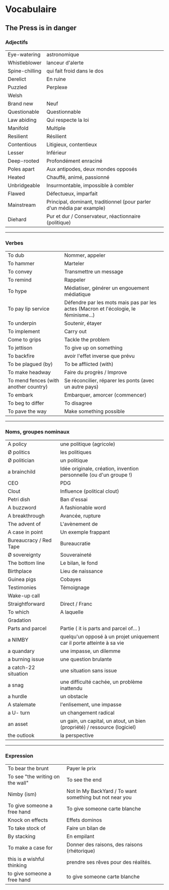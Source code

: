 # Vocabulaire

## The Press is in danger

### Adjectifs

|                |                                                                        |
| -------------- | ---------------------------------------------------------------------- |
| Eye-watering   | astronomique                                                           |
| Whistleblower  | lanceur d'alerte                                                       |
| Spine-chilling | qui fait froid dans le dos                                             |
| Derelict       | En ruine                                                               |
| Puzzled        | Perplexe                                                               |
| Welsh          |                                                                        |
| Brand new      | Neuf                                                                   |
| Questionable   | Questionnable                                                          |
| Law abiding    | Qui respecte la loi                                                    |
| Manifold       | Multiple                                                               |
| Resilient      | Résilient                                                              |
| Contentious    | Litigieux, contentieux                                                 |
| Lesser         | Inférieur                                                              |
| Deep-rooted    | Profondément enraciné                                                  |
| Poles apart    | Aux antipodes, deux mondes opposés                                     |
| Heated         | Chauffé, animé, passionné                                              |
| Unbridgeable   | Insurmontable, impossible à combler                                    |
| Flawed         | Défectueux, imparfait                                                  |
| Mainstream     | Principal, dominant, traditionnel (pour parler d'un média par example) |
| Diehard        | Pur et dur / Conservateur, réactionnaire (politique)                   |

---

### Verbes

|                                       |                                                                                      |
| ------------------------------------- | ------------------------------------------------------------------------------------ |
| To dub                                | Nommer, appeler                                                                      |
| To hammer                             | Marteler                                                                             |
| To convey                             | Transmettre un message                                                               |
| To remind                             | Rappeler                                                                             |
| To hype                               | Médiatiser, générer un engouement médiatique                                         |
| To pay lip service                    | Défendre par les mots mais pas par les actes (Macron et l'écologie, le féminisme...) |
| To underpin                           | Soutenir, étayer                                                                     |
| To implement                          | Carry out                                                                            |
| Come to grips                         | Tackle the problem                                                                   |
| To jettison                           | To give up on something                                                              |
| To backfire                           | avoir l'effet inverse que prévu                                                      |
| To be plagued (by)                    | To be afflicted (with)                                                               |
| To make headway                       | Faire du progrès / Improve                                                           |
| To mend fences (with another country) | Se réconcilier, réparer les ponts (avec un autre pays)                               |
| To embark                             | Embarquer, amorcer (commencer)                                                       |
| To beg to differ                      | To disagree                                                                          |
| To pave the way                       | Make something possible                                                              |

---

### Noms, groupes nominaux

|                        |                                                                           |
| ---------------------- | ------------------------------------------------------------------------- |
| A policy               | une politique (agricole)                                                  |
| Ø politics             | les politiques                                                            |
| Ø politician           | un politique                                                              |
| a brainchild           | Idée originale, création, invention personnelle (ou d'un groupe !)        |
| CEO                    | PDG                                                                       |
| Clout                  | Influence (political clout)                                               |
| Petri dish             | Ban d'essai                                                               |
| A buzzword             | A fashionable word                                                        |
| A breakthrough         | Avancée, rupture                                                          |
| The advent of          | L'avènement de                                                            |
| A case in point        | Un exemple frappant                                                       |
| Bureaucracy / Red Tape | Bureaucratie                                                              |
| Ø sovereignty          | Souveraineté                                                              |
| The bottom line        | Le bilan, le fond                                                         |
| Birthplace             | Lieu de naissance                                                         |
| Guinea pigs            | Cobayes                                                                   |
| Testimonies            | Témoignage                                                                |
| Wake-up call           |                                                                           |
| Straightforward        | Direct / Franc                                                            |
| To which               | A laquelle                                                                |
| Gradation              |                                                                           |
| Parts and parcel       | Partie ( it is parts and parcel of... )                                   |
| a NIMBY                | quelqu'un opposé à un projet uniquement car il porte atteinte à sa vie    |
| a quandary             | une impasse, un dilemme                                                   |
| a burning issue        | une question brulante                                                     |
| a catch-22 situation   | une situation sans issue                                                  |
| a snag                 | une difficulté cachée, un problème inattendu                              |
| a hurdle               | un obstacle                                                               |
| A stalemate            | l'enlisement, une impasse                                                 |
| a U- turn              | un changement radical                                                     |
| an asset               | un gain, un capital, un atout, un bien (propriété) / ressource (logiciel) |
| the outlook            | la perspective                                                            |

---

### Expression

|                                  |                                                         |
| -------------------------------- | ------------------------------------------------------- |
| To bear the brunt                | Payer le prix                                           |
| To see "the writing on the wall" | To see the end                                          |
| Nimby (ism)                      | Not In My BackYard / To want something but not near you |
| To give someone a free hand      | To give someone carte blanche                           |
| Knock on effects                 | Effets dominos                                          |
| To take stock of                 | Faire un bilan de                                       |
| By stacking                      | En empilant                                             |
| To make a case for               | Donner des raisons, des raisons (rhétorique)            |
| this is ø wishful thinking       | prendre ses rêves pour des réalités.                    |
| to give someone a free hand      | to give someone carte blanche                           |
